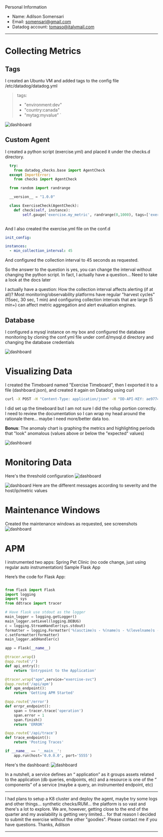 Personal Information

- Name: Adilson Somensari
- Email: somensari@gmail.com
- Datadog account: tomaso@italymail.com

---

# Collecting Metrics

## Tags
I created an Ubuntu VM and added tags to the config file /etc/datadog/datadog.yml

>
>tags:
>   - "environment:dev"
>   - "country:canada"
>   - "mytag:myvalue”
`

![dashboard](/host_tags_view.png)

## Custom Agent
I created a python script (exercise.yml) and placed it under the checks.d directory.

``` python
  try:
    from datadog_checks.base import AgentCheck
  except ImportError:
    from checks import AgentCheck

  from random import randrange

  __version__ = "1.0.0"

  class ExerciseCheck(AgentCheck):
    def check(self, instance):
        self.gauge('exercise.my_metric', randrange(0,1000), tags=['exercise:random'])
                                                             	
```
And I also created the exercise.yml file on the conf.d

``` yml
init_config:

instances:
  - min_collection_interval: 45            	
```

And configured the collection interval to 45 seconds as requested.

So the answer to the question is yes, you can change the interval without changing the python script. In fact, I actually have a question… Need to take a look at the docs later

I actually have a question: How the collection interval affects alerting (if at all)? Most monitoring/observability platforms have regular "harvest cycles" (15sec, 30 sec, 1 min) and configuring collection intervals that are large (5 min+) can affect metric aggregation and alert evaluation engines.

## Database
I configured a mysql instance on my box and configured the database monitoring by cloning the conf.yml file under conf.d/mysql.d directory and changing the database credentials

![dashboard](/mysql_dashboard.png)

# Visualizing Data

I created the Timeboard named "Exercise Timeboard", then I exported it to a file (dashboard.json), and created it again on Datadog using curl

``` bash
curl -X POST -H "Content-Type: application/json" -H "DD-API-KEY: ae9774213091cc6286446962c9de0fa6" -H "DD-APPLICATION-KEY: XXXXXXXXXXXXX" -d @dashboard.json "https://api.datadoghq.com/api/v1/dashboard"
```
I did set up the timeboard but I am not sure I did the rollup portion correctly. I need to review the documentation so I can wrap my head around the rationale there… maybe I need more/better data too.

**Bonus**: The anomaly chart is graphing the metrics and highlighting periods that "look" anomalous (values above or below the "expected" values)

![dashboard](/custom_metric_anomaly.png)

# Monitoring Data
Here's the threshold configuration
![dashboard](/monitor_definition1.png)

![dashboard](/monitor_definition2.png)
Here are the different messages according to severity and the host/ip/metric values


# Maintenance Windows
Created the maintenance windows as requested, see screenshots
![dashboard](/mmaintenance_windows.png)

# APM

I instrumented two apps:
Spring Pet Clinic (no code change, just using regular auto instrumentation)
Sample Flask App

Here’s the code for Flask App:

```python

from flask import Flask
import logging
import sys
from ddtrace import tracer

# Have flask use stdout as the logger
main_logger = logging.getLogger()
main_logger.setLevel(logging.DEBUG)
c = logging.StreamHandler(sys.stdout)
formatter = logging.Formatter('%(asctime)s - %(name)s - %(levelname)s - %(message)s')
c.setFormatter(formatter)
main_logger.addHandler(c)

app = Flask(__name__)

@tracer.wrap()
@app.route('/')
def api_entry():
	return 'Entrypoint to the Application'

@tracer.wrap("apm",service="exercise-svc")
@app.route('/api/apm')
def apm_endpoint():
	return 'Getting APM Started'

@app.route('/error')
def errpr_endpoint():
	span = tracer.trace('operation')
	span.error = 1
	span.finish()
	return 'ERROR'

@app.route('/api/trace')
def trace_endpoint():
	return 'Posting Traces'

if __name__ == '__main__':
	app.run(host='0.0.0.0', port='5555')

```

Here's the dashboard:
![dashboard](/apm_infra.png)

In a nutshell, a service defines an “ application” as it groups assets related to the application (db queries, endpoints, etc) and a resource is one of the “ components”  of a service (maybe a query, an instrumented endpoint, etc)

---

I had plans to setup a K8 cluster and deploy the agent, maybe try some logs and other things... synthetic checks/RUM... the platform is so vast and there's a lot to explore. We are, however, getting close to the end of the quarter and my availability is getting very limited... for that reason I decided to submit the exercise without the other "goodies".
Please contact me if you have questions.
Thanks,
Adilson

---
